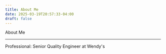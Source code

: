 ```yaml
---
title: About Me
date: 2025-03-19T20:57:33-04:00
draft: false
---
```

About Me
***
Professional: Senior Quality Engineer at Wendy's

<!-- past, present, future section -->
<!-- professional skills section -->
<!-- hobby-related skills section -->
<!-- hobbies and interests -->
<!-- resume download -->


